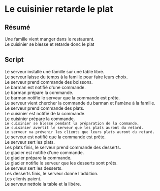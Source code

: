 Le cuisinier retarde le plat
===================

Résumé
------

Une famille vient manger dans le restaurant.  
Le cuisinier se blesse et retarde donc le plat

Script
------

Le serveur installe une famille sur une table libre.  
Le serveur laisse du temps à la famille pour faire leurs choix.  
Le serveur prend commande des boissons.  
Le barman est notifié d'une commande.  
Le barman prépare la commande.  
Le barman notifie le serveur que la commande est prête.  
Le serveur vient chercher la commande du barman et l'amène à la famille.  
Le serveur prend commande des plats.  
Le cuisinier est notifié de la commande.  
Le cuisinier prépare la commande.  
`Le cuisinier se blesse pendant la préparation de la commande.`  
`Le cuisinier avertit le serveur que les plats auront du retard.`  
`Le serveur va prévenir les clients que leurs plats auront du retard.`    
Le serveur est notifié que la commande est prête.  
Le serveur sert les plats.  
Les plats finis, le serveur prend commande des desserts.  
Le glacier est notifié d'une commande.  
Le glacier prépare la commande.  
Le glacier notifie le serveur que les desserts sont prêts.  
Le serveur sert les desserts.  
Les desserts finis, le serveur donne l'addition.  
Les clients paient.  
Le serveur nettoie la table et la libère.  
